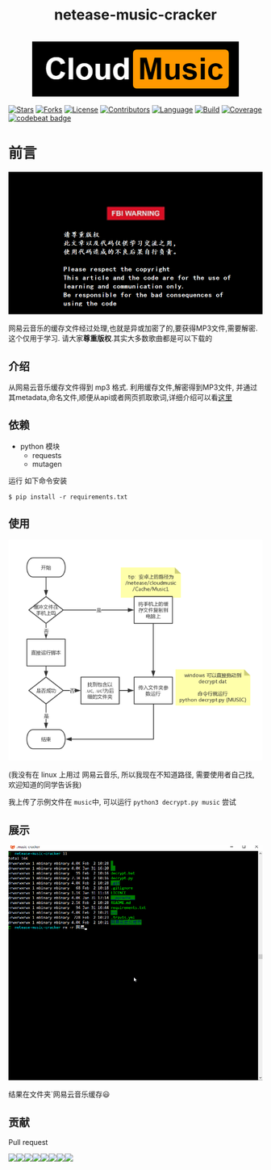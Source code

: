 <div align="center">
    <h1>netease-music-cracker</h1>
    <br>
    <img src="images/logo.png">
</div>

[![Stars](https://img.shields.io/github/stars/mbinary/netease-music-cracker.svg?label=Stars&style=social)](https://github.com/mbinary/netease-music-cracker/stargazers)
[![Forks](https://img.shields.io/github/forks/mbinary/netease-music-cracker.svg?label=Fork&style=social)](https://github.com/mbinary/netease-music-cracker/network/members)
[![License](https://img.shields.io/badge/LICENSE-MIT-blue.svg)](LICENSE)
[![Contributors](https://img.shields.io/github/contributors/mbinary/netease-music-cracker.svg)](https://github.com/mbinary/netease-music-cracker/graphs/contributors)
[![Language](https://img.shields.io/badge/language-python3.6-orange.svg)](.)
[![Build](https://travis-ci.org/mbinary/netease-music-cracker.svg?branch=master)](https://travis-ci.org/mbinary/netease-music-cracker?branch=master)
[![Coverage](https://codecov.io/gh/mbinary/netease-music-cracker/branch/master/graph/badge.svg)](https://codecov.io/github/mbinary/netease-music-cracker?branch=master)
[![codebeat badge](https://codebeat.co/badges/952ebbfc-770d-4b12-bfdf-b03ef76c5912)](https://codebeat.co/projects/github-com-mbinary-netease-music-cracker-master)
<!--  [![License](https://i.creativecommons.org/l/by-nc-sa/4.0/88x31.png)](http://creativecommons.org/licenses/by-nc-sa/4.0/)  copy LICENCE -->
<!-- 控制图片: <img width="60" height="75" align="right" src="haha"> -->
# 前言
![warning](images/warning.png)

网易云音乐的缓存文件经过处理,也就是异或加密了的,要获得MP3文件,需要解密. 这个仅用于学习. 请大家**尊重版权**.其实大多数歌曲都是可以下载的

## 介绍
从网易云音乐缓存文件得到 mp3 格式. 
利用缓存文件,解密得到MP3文件, 并通过其metadata,命名文件,顺便从api或者网页抓取歌词,详细介绍可以看[这里](https://mbinary.coding.me/decrypt-netease-music.html) 

## 依赖
* python 模块
  - requests
  - mutagen

运行 如下命令安装
```shell
$ pip install -r requirements.txt
```




## 使用
![](images/flow-chart.png)

(我没有在 linux 上用过 网易云音乐, 所以我现在不知道路径, 需要使用者自己找, 欢迎知道的同学告诉我)

我上传了示例文件在 `music`中, 
可以运行
`python3 decrypt.py music` 尝试

## 展示
![](images/display.gif)

结果在文件夹`网易云音乐缓存:smiley: 
## 贡献
Pull request

[![](https://sourcerer.io/fame/mbinary/mbinary/netease-music-cracker/images/0)](https://sourcerer.io/fame/mbinary/mbinary/netease-music-cracker/links/0)[![](https://sourcerer.io/fame/mbinary/mbinary/netease-music-cracker/images/1)](https://sourcerer.io/fame/mbinary/mbinary/netease-music-cracker/links/1)[![](https://sourcerer.io/fame/mbinary/mbinary/netease-music-cracker/images/2)](https://sourcerer.io/fame/mbinary/mbinary/netease-music-cracker/links/2)[![](https://sourcerer.io/fame/mbinary/mbinary/netease-music-cracker/images/3)](https://sourcerer.io/fame/mbinary/mbinary/netease-music-cracker/links/3)[![](https://sourcerer.io/fame/mbinary/mbinary/netease-music-cracker/images/4)](https://sourcerer.io/fame/mbinary/mbinary/netease-music-cracker/links/4)[![](https://sourcerer.io/fame/mbinary/mbinary/netease-music-cracker/images/5)](https://sourcerer.io/fame/mbinary/mbinary/netease-music-cracker/links/5)[![](https://sourcerer.io/fame/mbinary/mbinary/netease-music-cracker/images/6)](https://sourcerer.io/fame/mbinary/mbinary/netease-music-cracker/links/6)[![](https://sourcerer.io/fame/mbinary/mbinary/netease-music-cracker/images/7)](https://sourcerer.io/fame/mbinary/mbinary/netease-music-cracker/links/7)

